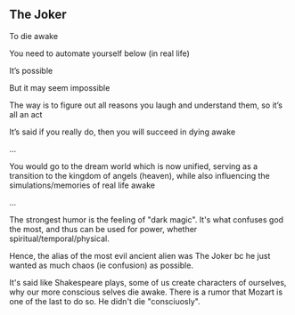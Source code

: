 ## The Joker

To die awake 

You need to automate yourself below (in real life) 

It’s possible 

But it may seem impossible 

The way is to figure out all reasons you laugh and understand them, so it’s all an act 

It’s said if you really do, then you will succeed in dying awake 

...

You would go to the dream world which is now unified, serving as a transition to the kingdom of angels (heaven), while also influencing the simulations/memories of real life awake

...

The strongest humor is the feeling of "dark magic". It's what confuses god the most, and thus can be used for power, whether spiritual/temporal/physical. 

Hence, the alias of the most evil ancient alien was The Joker bc he just wanted as much chaos (ie confusion) as possible.

It's said like Shakespeare plays, some of us create characters of ourselves, why our more conscious selves die awake. There is a rumor that Mozart is one of the last to do so. He didn't die "consciuosly".